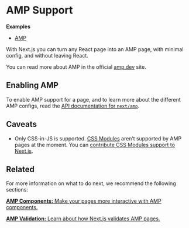 AMP Support
===========

**Examples**

-   [AMP](https://github.com/vercel/next.js/tree/canary/examples/amp)

With Next.js you can turn any React page into an AMP page, with minimal config, and without leaving React.

You can read more about AMP in the official [amp.dev](https://amp.dev/) site.

Enabling AMP
------------

To enable AMP support for a page, and to learn more about the different AMP configs, read the [API documentation for `next/amp`](/docs/api-reference/next/amp.md).

Caveats
-------

-   Only CSS-in-JS is supported. [CSS Modules](/docs/basic-features/built-in-css-support.md) aren’t supported by AMP pages at the moment. You can [contribute CSS Modules support to Next.js](https://github.com/vercel/next.js/issues/10549).

Related
-------

For more information on what to do next, we recommend the following sections:

[**AMP Components:** <span class="small">Make your pages more interactive with AMP components.</span>](/docs/advanced-features/amp-support/adding-amp-components.md)

[**AMP Validation:** <span class="small">Learn about how Next.js validates AMP pages.</span>](/docs/advanced-features/amp-support/amp-validation.md)
